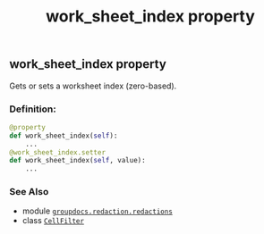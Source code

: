 ﻿---
title: work_sheet_index property
second_title: GroupDocs.Redaction for Python via .NET API References
description: 
type: docs
weight: 60
url: /groupdocs.redaction.redactions/cellfilter/work_sheet_index/
is_root: false
---

## work_sheet_index property


Gets or sets a worksheet index (zero-based).
### Definition:
```python
@property
def work_sheet_index(self):
    ...
@work_sheet_index.setter
def work_sheet_index(self, value):
    ...
```

### See Also
* module [`groupdocs.redaction.redactions`](../../)
* class [`CellFilter`](/redaction/python-net/groupdocs.redaction.redactions/cellfilter)
